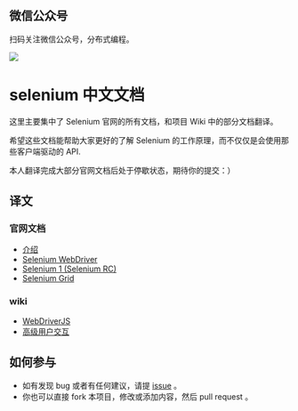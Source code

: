 ## 微信公众号

扫码关注微信公众号，分布式编程。

![](https://www.images.mdan.top/qrcode_for_gh_1e2587cc42b1_258_1587996055777.jpg)

# selenium 中文文档

这里主要集中了 Selenium 官网的所有文档，和项目 Wiki 中的部分文档翻译。

希望这些文档能帮助大家更好的了解 Selenium 的工作原理，而不仅仅是会使用那些客户端驱动的 API.

本人翻译完成大部分官网文档后处于停歇状态，期待你的提交：）
## 译文

### 官网文档

- [介绍](https://github.com/fool2fish/selenium-doc/blob/master/official-site/introduction.md)
- [Selenium WebDriver](https://github.com/fool2fish/selenium-doc/blob/master/official-site/selenium-web-driver.md)
- [Selenium 1 (Selenium RC)](https://github.com/fool2fish/selenium-doc/blob/master/official-site/selenium-1.md)
- [Selenium Grid](https://github.com/fool2fish/selenium-doc/blob/master/official-site/selenium-grid.md)

### wiki

- [WebDriverJS](https://github.com/fool2fish/selenium-doc/blob/master/wiki/web-driver-js.md)
- [高级用户交互](https://github.com/fool2fish/selenium-doc/blob/master/wiki/advanced-user-interactions.md)

## 如何参与

- 如有发现 bug 或者有任何建议，请提 [issue](https://github.com/fool2fish/selenium-doc/issues/new) 。
- 你也可以直接 fork 本项目，修改或添加内容，然后 pull request 。
